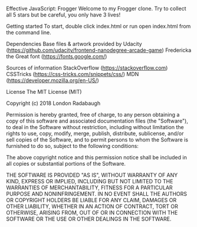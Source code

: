 Effective JavaScript: Frogger
Welcome to my Frogger clone. Try to collect all 5 stars but be careful, you only have 3 lives!

Getting started
To start, double click index.html or run open index.html from the command line.

Dependencies
Base files & artwork provided by Udacity (https://github.com/udacity/frontend-nanodegree-arcade-game)
Fredericka the Great font (https://fonts.google.com/)

Sources of information
StackOverflow (https://stackoverflow.com)
CSSTricks (https://css-tricks.com/snippets/css/)
MDN (https://developer.mozilla.org/en-US/)

License
The MIT License (MIT)

Copyright (c) 2018 London Radabaugh

Permission is hereby granted, free of charge, to any person obtaining a copy of this software and associated documentation files (the "Software"), to deal in the Software without restriction, including without limitation the rights to use, copy, modify, merge, publish, distribute, sublicense, and/or sell copies of the Software, and to permit persons to whom the Software is furnished to do so, subject to the following conditions:

The above copyright notice and this permission notice shall be included in all copies or substantial portions of the Software.

THE SOFTWARE IS PROVIDED "AS IS", WITHOUT WARRANTY OF ANY KIND, EXPRESS OR IMPLIED, INCLUDING BUT NOT LIMITED TO THE WARRANTIES OF MERCHANTABILITY, FITNESS FOR A PARTICULAR PURPOSE AND NONINFRINGEMENT. IN NO EVENT SHALL THE AUTHORS OR COPYRIGHT HOLDERS BE LIABLE FOR ANY CLAIM, DAMAGES OR OTHER LIABILITY, WHETHER IN AN ACTION OF CONTRACT, TORT OR OTHERWISE, ARISING FROM, OUT OF OR IN CONNECTION WITH THE SOFTWARE OR THE USE OR OTHER DEALINGS IN THE SOFTWARE.
